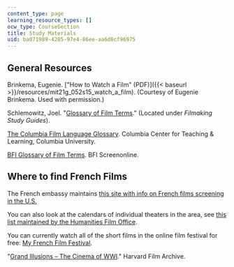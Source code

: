 ```yaml
---
content_type: page
learning_resource_types: []
ocw_type: CourseSection
title: Study Materials
uid: ba071989-4285-97e4-86ee-aa6d8cf96975
---
```


General Resources
-----------------

Brinkema, Eugenie. ["How to Watch a Film" (PDF)]({{< baseurl >}}/resources/mit21g_052s15_watch_a_film). (Courtesy of Eugenie Brinkema. Used with permission.)

Schlemowitz, Joel. "[Glossary of Film Terms](http://www.joelschlemowitz.com/)." (Located under _Filmaking Study Guides_).

[The Columbia Film Language Glossary](https://filmglossary.ccnmtl.columbia.edu/). Columbia Center for Teaching & Learning, Columbia University.

[BFI Glossary of Film Terms](http://www.screenonline.org.uk/education/glossary.html). BFI Screenonline.

Where to find French Films
--------------------------

The French embassy maintains [this site with info on French films screening in the U.S.](http://frenchflicks.com/home.html)

You can also look at the calendars of individual theaters in the area, see [this list maintained by the Humanities Film Office](http://humanitiesfilmoffice.mit.edu/calendar/).

You can currently watch all of the short films in the online film festival for free: [My French Film Festival](http://www.myfrenchfilmfestival.com/en/).

"[Grand Illusions – The Cinema of WWI](http://frenchculture.org/film-tv-and-new-media/events/grand-illusions-cinema-wwi)." Harvard Film Archive.